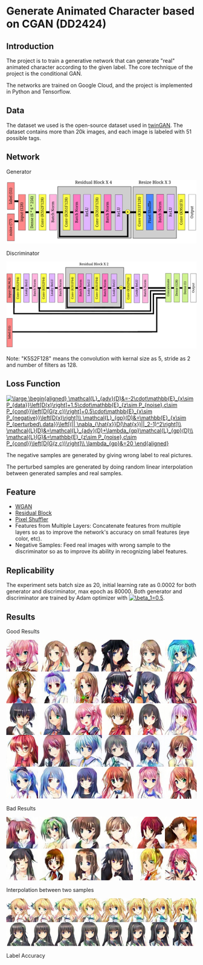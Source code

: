 # Generate Animated Character based on CGAN (DD2424)

## Introduction

The project is to train a generative network that can generate "real" animated character according to the given label. The core technique of the project is the conditional GAN.

The networks are trained on Google Cloud, and the project is implemented in Python and Tensorflow.

## Data

The dataset we used is the open-source dataset used in [twinGAN](https://github.com/jerryli27/TwinGAN). The dataset contains more than 20k images, and each image is labeled with 51 possible tags.

## Network

Generator

![generator](figures/gen.png)

Discriminator

![discriminator](figures/dis.png)

Note: "K5S2F128" means the convolution with kernal size as 5, stride as 2 and number of filters as 128.

## Loss Function

<a href="http://www.codecogs.com/eqnedit.php?latex=\large&space;\begin{aligned}&space;\mathcal{L}_{adv}(D)&=-2\cdot\mathbb{E}_{x\sim&space;P_{data}}\left[D(x)\right]&plus;1.5\cdot\mathbb{E}_{z\sim&space;P_{noise},c\sim&space;P_{cond}}\left[D(G(z,c))\right]&plus;0.5\cdot\mathbb{E}_{x\sim&space;P_{negative}}\left[D(x)\right]\\&space;\mathcal{L}_{gp}(D)&=\mathbb{E}_{x\sim&space;P_{perturbed\,data}}\left[(||&space;\nabla_{\hat{x}}D(\hat{x})||_2-1)^2\right]\\&space;\mathcal{L}(D)&=\mathcal{L}_{adv}(D)&plus;\lambda_{gp}\mathcal{L}_{gp}(D)\\&space;\mathcal{L}(G)&=\mathbb{E}_{z\sim&space;P_{noise},c\sim&space;P_{cond}}\left[D(G(z,c))\right]\\&space;\lambda_{gp}&=20&space;\end{aligned}" target="_blank"><img src="http://latex.codecogs.com/gif.latex?\large&space;\begin{aligned}&space;\mathcal{L}_{adv}(D)&=-2\cdot\mathbb{E}_{x\sim&space;P_{data}}\left[D(x)\right]&plus;1.5\cdot\mathbb{E}_{z\sim&space;P_{noise},c\sim&space;P_{cond}}\left[D(G(z,c))\right]&plus;0.5\cdot\mathbb{E}_{x\sim&space;P_{negative}}\left[D(x)\right]\\&space;\mathcal{L}_{gp}(D)&=\mathbb{E}_{x\sim&space;P_{perturbed\,data}}\left[(||&space;\nabla_{\hat{x}}D(\hat{x})||_2-1)^2\right]\\&space;\mathcal{L}(D)&=\mathcal{L}_{adv}(D)&plus;\lambda_{gp}\mathcal{L}_{gp}(D)\\&space;\mathcal{L}(G)&=\mathbb{E}_{z\sim&space;P_{noise},c\sim&space;P_{cond}}\left[D(G(z,c))\right]\\&space;\lambda_{gp}&=20&space;\end{aligned}" title="\large \begin{aligned} \mathcal{L}_{adv}(D)&=-2\cdot\mathbb{E}_{x\sim P_{data}}\left[D(x)\right]+1.5\cdot\mathbb{E}_{z\sim P_{noise},c\sim P_{cond}}\left[D(G(z,c))\right]+0.5\cdot\mathbb{E}_{x\sim P_{negative}}\left[D(x)\right]\\ \mathcal{L}_{gp}(D)&=\mathbb{E}_{x\sim P_{perturbed\,data}}\left[(|| \nabla_{\hat{x}}D(\hat{x})||_2-1)^2\right]\\ \mathcal{L}(D)&=\mathcal{L}_{adv}(D)+\lambda_{gp}\mathcal{L}_{gp}(D)\\ \mathcal{L}(G)&=\mathbb{E}_{z\sim P_{noise},c\sim P_{cond}}\left[D(G(z,c))\right]\\ \lambda_{gp}&=20 \end{aligned}" /></a>

The negative samples are generated by giving wrong label to real pictures.

The perturbed samples are generated by doing random linear interpolation between generated samples and real samples.

## Feature

- [WGAN](https://arxiv.org/abs/1701.07875)
- [Residual Block](https://arxiv.org/abs/1512.03385)
- [Pixel Shuffler](https://arxiv.org/abs/1609.05158)
- Features from Multiple Layers: Concatenate features from multiple layers so as to improve the network's accuracy on small features (eye color, etc).
- Negative Samples: Feed real images with wrong sample to the discriminator so as to improve its ability in recognizing label features.

## Replicability

The experiment sets batch size as 20, initial learning rate as 0.0002 for both generator and discriminator, max epoch as 80000. Both generator and discriminator are trained by Adam optimizer with <a href="http://www.codecogs.com/eqnedit.php?latex=\beta_1=0.5" target="_blank"><img src="http://latex.codecogs.com/gif.latex?\beta_1=0.5" title="\beta_1=0.5" /></a>.

## Results

Good Results

![succ](figures/success.png)

Bad Results

![fail](figures/fail.png)

Interpolation between two samples

![interpolation](figures/interpolation.png)

Label Accuracy

